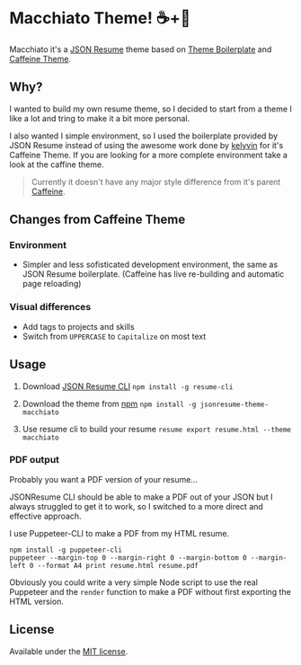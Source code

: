 # Macchiato Theme! ☕️+🥛

Macchiato it's a [JSON Resume](https://jsonresume.org/) theme based on [Theme Boilerplate](https://github.com/jsonresume/jsonresume-theme-boilerplate) and [Caffeine Theme](https://github.com/kelyvin/jsonresume-theme-caffeine).

## Why?

I wanted to build my own resume theme, so I decided to start from a theme I like a lot and tring to make it a bit more personal.

I also wanted I simple environment, so I used the boilerplate provided by JSON Resume instead of using the awesome work done by [kelyvin](https://github.com/kelyvin/) for it's Caffeine Theme. If you are looking for a more complete environment take a look at the caffine theme.


> Currently it doesn't have any major style difference from it's parent [Caffeine](https://github.com/kelyvin/jsonresume-theme-caffeine).


## Changes from Caffeine Theme

### Environment

- Simpler and less sofisticated development environment, the same as JSON Resume boilerplate. (Caffeine has live re-building and automatic page reloading)


### Visual differences

- Add tags to projects and skills
- Switch from `UPPERCASE` to `Capitalize` on most text


## Usage

1. Download [JSON Resume CLI](https://jsonresume.org/)
  `npm install -g resume-cli`

1. Download the theme from [npm](https://www.npmjs.com/)
  `npm install -g jsonresume-theme-macchiato`

1. Use resume cli to build your resume
  `resume export resume.html --theme macchiato`

### PDF output

Probably you want a PDF version of your resume...

JSONResume CLI should be able to make a PDF out of your JSON but I always struggled to get it to work,
so I switched to a more direct and effective approach.

I use Puppeteer-CLI to make a PDF from my HTML resume.

```
npm install -g puppeteer-cli
puppeteer --margin-top 0 --margin-right 0 --margin-bottom 0 --margin-left 0 --format A4 print resume.html resume.pdf
```

Obviously you could write a very simple Node script to use the real Puppeteer and the `render` function to make a PDF without first exporting the HTML version.


## License

Available under the [MIT license](http://mths.be/mit).

